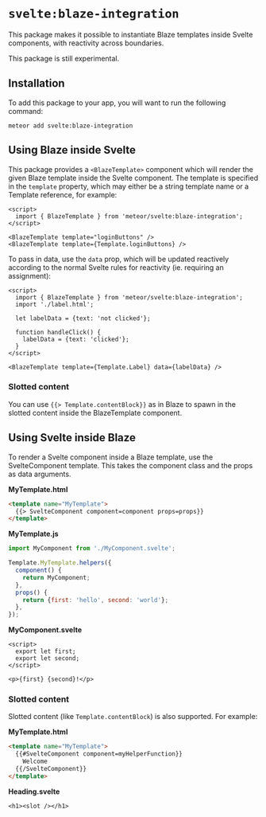 # `svelte:blaze-integration`

This package makes it possible to instantiate Blaze templates inside Svelte
components, with reactivity across boundaries.

This package is still experimental.

## Installation

To add this package to your app, you will want to run the following command:

```
meteor add svelte:blaze-integration
```

## Using Blaze inside Svelte

This package provides a `<BlazeTemplate>` component which will render the given
Blaze template inside the Svelte component.  The template is specified in the
`template` property, which may either be a string template name or a Template
reference, for example:

```svelte
<script>
  import { BlazeTemplate } from 'meteor/svelte:blaze-integration';
</script>

<BlazeTemplate template="loginButtons" />
<BlazeTemplate template={Template.loginButtons} />
```

To pass in data, use the `data` prop, which will be updated reactively according
to the normal Svelte rules for reactivity (ie. requiring an assignment):

```svelte
<script>
  import { BlazeTemplate } from 'meteor/svelte:blaze-integration';
  import './label.html';

  let labelData = {text: 'not clicked'};

  function handleClick() {
    labelData = {text: 'clicked'};
  }
</script>

<BlazeTemplate template={Template.Label} data={labelData} />
```

### Slotted content

You can use `{{> Template.contentBlock}}` as in Blaze to spawn in the slotted
content inside the BlazeTemplate component.

## Using Svelte inside Blaze

To render a Svelte component inside a Blaze template, use the SvelteComponent
template.  This takes the component class and the props as data arguments.

**MyTemplate.html**
```html
<template name="MyTemplate">
  {{> SvelteComponent component=component props=props}}
</template>
```

**MyTemplate.js**
```js
import MyComponent from './MyComponent.svelte';

Template.MyTemplate.helpers({
  component() {
    return MyComponent;
  },
  props() {
    return {first: 'hello', second: 'world'};
  },
});
```

**MyComponent.svelte**
```svelte
<script>
  export let first;
  export let second;
</script>

<p>{first} {second}!</p>
```

### Slotted content

Slotted content (like `Template.contentBlock`) is also supported.  For example:

**MyTemplate.html**
```html
<template name="MyTemplate">
  {{#SvelteComponent component=myHelperFunction}}
    Welcome
  {{/SvelteComponent}}
</template>
```

**Heading.svelte**
```svelte
<h1><slot /></h1>
```
